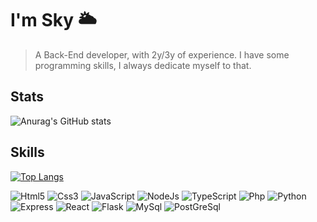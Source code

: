 # I'm Sky 🌥️
> A Back-End developer, with 2y/3y of experience. I have some programming skills, I always dedicate myself to that.

## Stats
![Anurag's GitHub stats](https://github-readme-stats.vercel.app/api?username=skydemondev&show_icons=true)

## Skills
[![Top Langs](https://github-readme-stats.vercel.app/api/top-langs/?username=skydemondev&layout=donut)](https://github.com/anuraghazra/github-readme-stats)

![Html5](https://img.shields.io/badge/HTML5-E34F26?style=for-the-badge&logo=html5&logoColor=white)
![Css3](https://img.shields.io/badge/CSS3-1572B6?style=for-the-badge&logo=css3&logoColor=white)
![JavaScript](https://img.shields.io/badge/JavaScript-F7DF1E?style=for-the-badge&logo=javascript&logoColor=black)
![NodeJs](https://img.shields.io/badge/Node.js-43853D?style=for-the-badge&logo=node.js&logoColor=white)
![TypeScript](https://img.shields.io/badge/TypeScript-007ACC?style=for-the-badge&logo=typescript&logoColor=white)
![Php](https://img.shields.io/badge/PHP-777BB4?style=for-the-badge&logo=php&logoColor=white)
![Python](https://img.shields.io/badge/Python-14354C?style=for-the-badge&logo=python&logoColor=white)
![Express](https://img.shields.io/badge/Express.js-404D59?style=for-the-badge)
![React](https://img.shields.io/badge/React-20232A?style=for-the-badge&logo=react&logoColor=61DAFB)
![Flask](https://img.shields.io/badge/Flask-000000?style=for-the-badge&logo=flask&logoColor=white)
![MySql](https://img.shields.io/badge/MySQL-00000F?style=for-the-badge&logo=mysql&logoColor=white)
![PostGreSql](https://img.shields.io/badge/PostgreSQL-316192?style=for-the-badge&logo=postgresql&logoColor=white)
